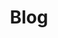 ---
# 네비게이션바에서 블로그 눌렀을 때 송출할 페이지의 내용 결정
title: "Blog"
layout: category-Blog  #네비게이션바에 나오는건 여러 카테고리중 하나이므로 복수형. 이 페이지엔 단수형이 없다. 
permalink: /Blog/
author_profile: true
sidebar_main: ture
classes: wide
taxonomy: Blog
---